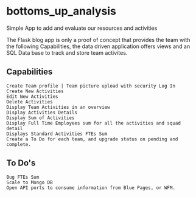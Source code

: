 # bottoms_up_analysis


Simple App to add and evaluate our resources and activities

The Flask blog app is only a proof of concept that provides the team with the following Capabilities, the data driven application offers views and an SQL Data base to track and store team activites.

## Capabilities

    Create Team profile | Team picture upload with security Log In
    Create New Activities
    Edit New Activities
    Delete Activities
    Display Team Activities in an overview
    Display Activities Details
    Display Sum of Activities
    Display Full Time Employees sum for all the activities and squad detail
    Displays Standard Activities FTEs Sum
    Create a To Do for each team, and upgrade status on pending and complete.

## To Do's

    Bug FTEs Sum
    Scale to Mongo DB
    Open API ports to consume information from Blue Pages, or WFM.

